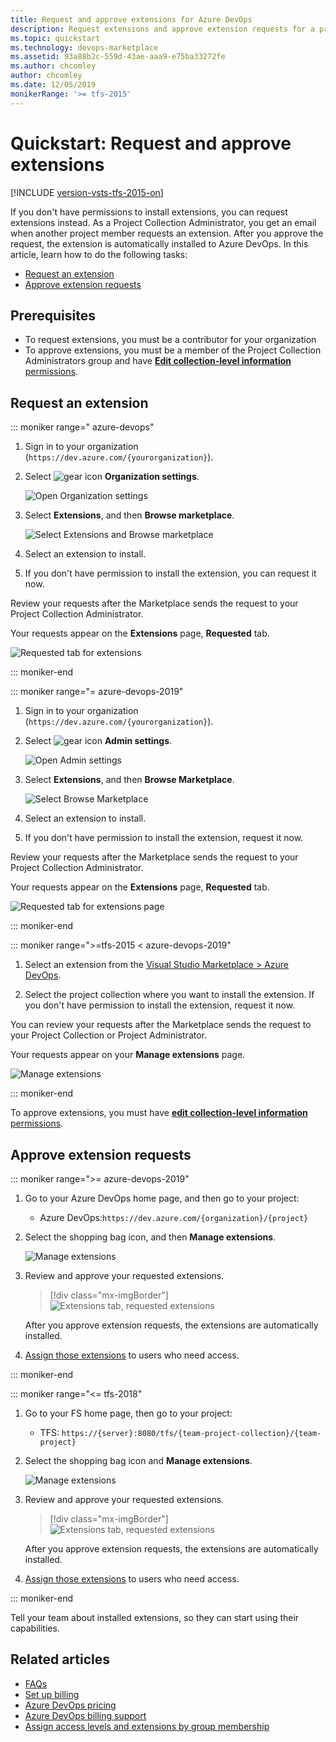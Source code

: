 ```yaml
---
title: Request and approve extensions for Azure DevOps
description: Request extensions and approve extension requests for a project or project collection in Azure DevOps
ms.topic: quickstart
ms.technology: devops-marketplace
ms.assetid: 93a88b2c-559d-43ae-aaa9-e75ba33272fe
ms.author: chcomley
author: chcomley
ms.date: 12/05/2019
monikerRange: '>= tfs-2015'
---
```


# Quickstart: Request and approve extensions

[!INCLUDE [version-vsts-tfs-2015-on](../boards/includes/version-vsts-tfs-2015-on.md)]

If you don't have permissions to install extensions, you can request extensions instead. As a Project Collection Administrator, you get an email when another project member requests an extension. After you approve the request, the extension is automatically installed to Azure DevOps. In this article, learn how to do the following tasks:
  - [Request an extension](#request-an-extension)
  - [Approve extension requests](#approve-extension-requests)

## Prerequisites

- To request extensions, you must be a contributor for your organization
- To approve extensions, you must be a member of the Project Collection Administrators group and have [**Edit collection-level information** permissions](../organizations/security/permissions.md#collection).

## Request an extension

::: moniker range=" azure-devops"

1. Sign in to your organization (```https://dev.azure.com/{yourorganization}```).

2. Select ![gear icon](../media/icons/gear-icon.png) **Organization settings**.

    ![Open Organization settings](../media/settings/open-admin-settings-vert.png)

3. Select **Extensions**, and then **Browse marketplace**.

   ![Select Extensions and Browse marketplace](media/select-extensions-browse-marketplace.png)  

4. Select an extension to install.
5. If you don't have permission to install the extension, you can request it now.

Review your requests after the Marketplace sends the request to your Project Collection Administrator.

Your requests appear on the **Extensions** page, **Requested** tab.

![Requested tab for extensions](media/requested-extensions.png)

::: moniker-end

::: moniker range="= azure-devops-2019"

1. Sign in to your organization (```https://dev.azure.com/{yourorganization}```).

2. Select ![gear icon](../media/icons/gear-icon.png) **Admin settings**.

    ![Open Admin settings](../media/settings/open-admin-settings-server.png)

3. Select **Extensions**, and then **Browse Marketplace**.

    ![Select Browse Marketplace](media/browse-marketplace-2019.png)

4. Select an extension to install.
5. If you don't have permission to install the extension, request it now.

Review your requests after the Marketplace sends the request to your Project Collection Administrator.

Your requests appear on the **Extensions** page, **Requested** tab.

![Requested tab for extensions page](media/requested-extensions-2019.png)

::: moniker-end

::: moniker range=">=tfs-2015 < azure-devops-2019"

1. Select an extension from the [Visual Studio Marketplace > Azure DevOps](https://marketplace.visualstudio.com/azuredevops).

2. Select the project collection where you want to install the extension. If you don't have permission to install the extension, request it now.

You can review your requests after the Marketplace sends the request to your Project Collection or Project Administrator.

Your requests appear on your **Manage extensions** page.

![Manage extensions](media/manage-extensions-vsts.png)

::: moniker-end

To approve extensions, you must have [**edit collection-level information** permissions](../organizations/security/permissions.md#collection).

## Approve extension requests

::: moniker range=">= azure-devops-2019"

1. Go to your Azure DevOps home page, and then go to your project:

   * Azure DevOps:```https://dev.azure.com/{organization}/{project}```

2. Select the shopping bag icon, and then **Manage extensions**.

   ![Manage extensions](../organizations/billing/media/shared/marketplace-shopping-bag-manage-extensions.png)

3. Review and approve your requested extensions.

   > [!div class="mx-imgBorder"] 
   > ![Extensions tab, requested extensions](media/get-tfs-extensions/connected/approve-request-tfs.png)

   After you approve extension requests, the extensions are automatically installed.

4. [Assign those extensions](./assign-paid-extensions.md) to users who need access.

::: moniker-end

::: moniker range="<= tfs-2018"

1. Go to your FS home page, then go to your project:

   * TFS: ```https://{server}:8080/tfs/{team-project-collection}/{team-project}```

2. Select the shopping bag icon and **Manage extensions**.

   ![Manage extensions](../organizations/billing/media/shared/marketplace-shopping-bag-manage-extensions-prev-nav.png)

3. Review and approve your requested extensions.

   > [!div class="mx-imgBorder"] 
   > ![Extensions tab, requested extensions](media/get-tfs-extensions/connected/approve-request-tfs.png)

   After you approve extension requests, the extensions are automatically installed.

4. [Assign those extensions](./assign-paid-extensions.md) to users who need access.

::: moniker-end

Tell your team about installed extensions, so they can start using their capabilities.

## Related articles

- [FAQs](faq-extensions.md)
- [Set up billing](../organizations/billing/set-up-billing-for-your-organization-vs.md)
- [Azure DevOps pricing](https://azure.microsoft.com/pricing/details/devops/azure-devops-services/)
- [Azure DevOps billing support](https://azure.microsoft.com/support/devops/)
- [Assign access levels and extensions by group membership](../organizations/accounts/assign-access-levels-and-extensions-by-group-membership.md)

